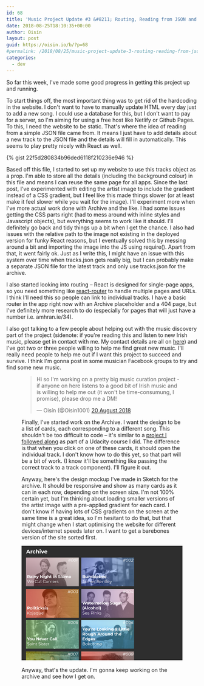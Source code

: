 ```yaml
---
id: 68
title: 'Music Project Update #3 &#8211; Routing, Reading from JSON and Archive Design'
date: 2018-08-25T18:10:35+00:00
author: Oisín
layout: post
guid: https://oisin.io/b/?p=68
#permalink: /2018/08/25/music-project-update-3-routing-reading-from-json-and-archive-design/
categories:
  - dev
---
```

So far this week, I've made some good progress in getting this project up and running.

To start things off, the most important thing was to get rid of the hardcoding in the website. I don't want to have to manually update HTML every day just to add a new song. I could use a database for this, but I don't want to pay for a server, so I'm aiming for using a free host like Netlify or Github Pages. To this, I need the website to be static. That's where the idea of reading from a simple JSON file came from. It means I just have to add details about a new track to the JSON file and the details will fill in automatically. This seems to play pretty nicely with React as well.
<!--more-->
{% gist 22f5d280834b96ded6118f210236e946 %}

Based off this file, I started to set up my website to use this tracks object as a prop. I'm able to store all the details (including the background colour) in this file and means I can reuse the same page for all apps. Since the last post, I've experimented with editing the artist image to include the gradient instead of a CSS gradient, but I feel like this made things slower (or at least make it feel slower while you wait for the image). I'll experiment more when I've more actual work done with Archive and the like. I had some issues getting the CSS parts right (had to mess around with inline styles and Javascript objects), but everything seems to work like it should. I'll definitely go back and tidy things up a bit when I get the chance. I also had issues with the relative path to the image not existing in the deployed version for funky React reasons, but I eventually solved this by messing around a bit and importing the image into the JS using require(). Apart from that, it went fairly ok. Just as I write this, I might have an issue with this system over time when tracks.json gets really big, but I can probably make a separate JSON file for the latest track and only use tracks.json for the archive.

I also started looking into routing – React is designed for single-page apps, so you need something like [react-router](https://github.com/ReactTraining/react-router) to handle multiple pages and URLs. I think I'll need this so people can link to individual tracks. I have a basic router in the app right now with an Archive placeholder and a 404 page, but I've definitely more research to do (especially for pages that will just have a number i.e. amhran.ie/34).

I also got talking to a few people about helping out with the music discovery part of the project (sidenote: if you're reading this and listen to new Irish music, please get in contact with me. My contact details are all on [here](https://oisin.io)) and I've got two or three people willing to help me find great new music. I'll really need people to help me out if I want this project to succeed and survive. I think I'm gonna post in some musician Facebook groups to try and find some new music.<figure class="wp-block-embed-twitter wp-block-embed is-type-rich is-provider-twitter"> 

<blockquote class="twitter-tweet" data-lang="en-gb"><p lang="en" dir="ltr">Hi so I&#39;m working on a pretty big music curation project - if anyone on here listens to a good bit of Irish music and is willing to help me out (it won&#39;t be time-consumung, I promise), please drop me a DM!</p>&mdash; Oisín (@Oisin1001) <a href="https://twitter.com/Oisin1001/status/1031667582254960640?ref_src=twsrc%5Etfw">20 August 2018</a></blockquote>
<script async src="https://platform.twitter.com/widgets.js" charset="utf-8"></script>


Finally, I've started work on the Archive. I want the design to be a list of cards, each corresponding to a different song. This shouldn't be too difficult to code &#8211; it's similar to a [project I followed along](https://github.com/aneagoie/robofriends) as part of a Udacity course I did. The difference is that when you click on one of these cards, it should open the individual track. I don't know how to do this yet, so that part will be a bit of work. (I know it'll be something like passing the correct track to a track component). I'll figure it out.

Anyway, here's the design mockup I've made in Sketch for the archive. It should be responsive and show as many cards as it can in each row, depending on the screen size. I'm not 100% certain yet, but I'm thinking about loading smaller versions of the artist image with a pre-applied gradient for each card. I don't know if having lots of CSS gradients on the screen at the same time is a great idea, so I'm hesitant to do that, but that might change when I start optimising the website for different devices/internet speeds later on. I want to get a barebones version of the site sorted first.

![](/img/08/amhran-archive.png)

Anyway, that's the update. I'm gonna keep working on the archive and see how I get on.